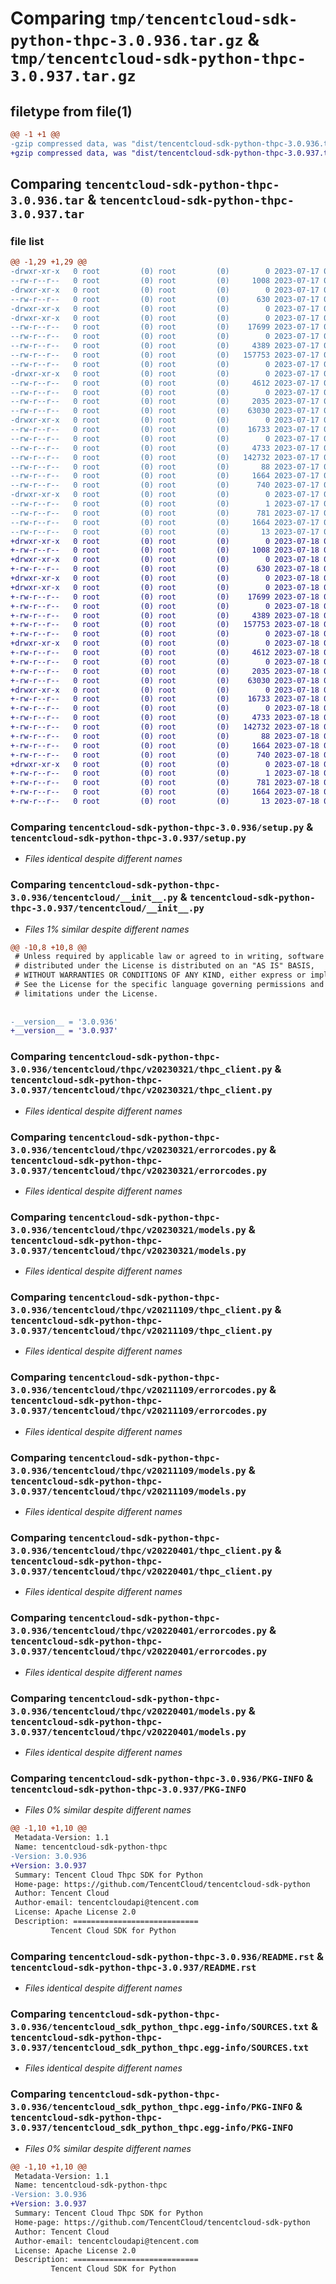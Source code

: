 # Comparing `tmp/tencentcloud-sdk-python-thpc-3.0.936.tar.gz` & `tmp/tencentcloud-sdk-python-thpc-3.0.937.tar.gz`

## filetype from file(1)

```diff
@@ -1 +1 @@
-gzip compressed data, was "dist/tencentcloud-sdk-python-thpc-3.0.936.tar", last modified: Mon Jul 17 00:37:09 2023, max compression
+gzip compressed data, was "dist/tencentcloud-sdk-python-thpc-3.0.937.tar", last modified: Tue Jul 18 00:32:40 2023, max compression
```

## Comparing `tencentcloud-sdk-python-thpc-3.0.936.tar` & `tencentcloud-sdk-python-thpc-3.0.937.tar`

### file list

```diff
@@ -1,29 +1,29 @@
-drwxr-xr-x   0 root         (0) root         (0)        0 2023-07-17 00:37:09.000000 tencentcloud-sdk-python-thpc-3.0.936/
--rw-r--r--   0 root         (0) root         (0)     1008 2023-07-17 00:37:09.000000 tencentcloud-sdk-python-thpc-3.0.936/setup.py
-drwxr-xr-x   0 root         (0) root         (0)        0 2023-07-17 00:37:09.000000 tencentcloud-sdk-python-thpc-3.0.936/tencentcloud/
--rw-r--r--   0 root         (0) root         (0)      630 2023-07-17 00:37:09.000000 tencentcloud-sdk-python-thpc-3.0.936/tencentcloud/__init__.py
-drwxr-xr-x   0 root         (0) root         (0)        0 2023-07-17 00:37:09.000000 tencentcloud-sdk-python-thpc-3.0.936/tencentcloud/thpc/
-drwxr-xr-x   0 root         (0) root         (0)        0 2023-07-17 00:37:09.000000 tencentcloud-sdk-python-thpc-3.0.936/tencentcloud/thpc/v20230321/
--rw-r--r--   0 root         (0) root         (0)    17699 2023-07-17 00:37:09.000000 tencentcloud-sdk-python-thpc-3.0.936/tencentcloud/thpc/v20230321/thpc_client.py
--rw-r--r--   0 root         (0) root         (0)        0 2023-07-17 00:37:09.000000 tencentcloud-sdk-python-thpc-3.0.936/tencentcloud/thpc/v20230321/__init__.py
--rw-r--r--   0 root         (0) root         (0)     4389 2023-07-17 00:37:09.000000 tencentcloud-sdk-python-thpc-3.0.936/tencentcloud/thpc/v20230321/errorcodes.py
--rw-r--r--   0 root         (0) root         (0)   157753 2023-07-17 00:37:09.000000 tencentcloud-sdk-python-thpc-3.0.936/tencentcloud/thpc/v20230321/models.py
--rw-r--r--   0 root         (0) root         (0)        0 2023-07-17 00:37:09.000000 tencentcloud-sdk-python-thpc-3.0.936/tencentcloud/thpc/__init__.py
-drwxr-xr-x   0 root         (0) root         (0)        0 2023-07-17 00:37:09.000000 tencentcloud-sdk-python-thpc-3.0.936/tencentcloud/thpc/v20211109/
--rw-r--r--   0 root         (0) root         (0)     4612 2023-07-17 00:37:09.000000 tencentcloud-sdk-python-thpc-3.0.936/tencentcloud/thpc/v20211109/thpc_client.py
--rw-r--r--   0 root         (0) root         (0)        0 2023-07-17 00:37:09.000000 tencentcloud-sdk-python-thpc-3.0.936/tencentcloud/thpc/v20211109/__init__.py
--rw-r--r--   0 root         (0) root         (0)     2035 2023-07-17 00:37:09.000000 tencentcloud-sdk-python-thpc-3.0.936/tencentcloud/thpc/v20211109/errorcodes.py
--rw-r--r--   0 root         (0) root         (0)    63030 2023-07-17 00:37:09.000000 tencentcloud-sdk-python-thpc-3.0.936/tencentcloud/thpc/v20211109/models.py
-drwxr-xr-x   0 root         (0) root         (0)        0 2023-07-17 00:37:09.000000 tencentcloud-sdk-python-thpc-3.0.936/tencentcloud/thpc/v20220401/
--rw-r--r--   0 root         (0) root         (0)    16733 2023-07-17 00:37:09.000000 tencentcloud-sdk-python-thpc-3.0.936/tencentcloud/thpc/v20220401/thpc_client.py
--rw-r--r--   0 root         (0) root         (0)        0 2023-07-17 00:37:09.000000 tencentcloud-sdk-python-thpc-3.0.936/tencentcloud/thpc/v20220401/__init__.py
--rw-r--r--   0 root         (0) root         (0)     4733 2023-07-17 00:37:09.000000 tencentcloud-sdk-python-thpc-3.0.936/tencentcloud/thpc/v20220401/errorcodes.py
--rw-r--r--   0 root         (0) root         (0)   142732 2023-07-17 00:37:09.000000 tencentcloud-sdk-python-thpc-3.0.936/tencentcloud/thpc/v20220401/models.py
--rw-r--r--   0 root         (0) root         (0)       88 2023-07-17 00:37:09.000000 tencentcloud-sdk-python-thpc-3.0.936/setup.cfg
--rw-r--r--   0 root         (0) root         (0)     1664 2023-07-17 00:37:09.000000 tencentcloud-sdk-python-thpc-3.0.936/PKG-INFO
--rw-r--r--   0 root         (0) root         (0)      740 2023-07-17 00:37:09.000000 tencentcloud-sdk-python-thpc-3.0.936/README.rst
-drwxr-xr-x   0 root         (0) root         (0)        0 2023-07-17 00:37:09.000000 tencentcloud-sdk-python-thpc-3.0.936/tencentcloud_sdk_python_thpc.egg-info/
--rw-r--r--   0 root         (0) root         (0)        1 2023-07-17 00:37:09.000000 tencentcloud-sdk-python-thpc-3.0.936/tencentcloud_sdk_python_thpc.egg-info/dependency_links.txt
--rw-r--r--   0 root         (0) root         (0)      781 2023-07-17 00:37:09.000000 tencentcloud-sdk-python-thpc-3.0.936/tencentcloud_sdk_python_thpc.egg-info/SOURCES.txt
--rw-r--r--   0 root         (0) root         (0)     1664 2023-07-17 00:37:09.000000 tencentcloud-sdk-python-thpc-3.0.936/tencentcloud_sdk_python_thpc.egg-info/PKG-INFO
--rw-r--r--   0 root         (0) root         (0)       13 2023-07-17 00:37:09.000000 tencentcloud-sdk-python-thpc-3.0.936/tencentcloud_sdk_python_thpc.egg-info/top_level.txt
+drwxr-xr-x   0 root         (0) root         (0)        0 2023-07-18 00:32:40.000000 tencentcloud-sdk-python-thpc-3.0.937/
+-rw-r--r--   0 root         (0) root         (0)     1008 2023-07-18 00:32:39.000000 tencentcloud-sdk-python-thpc-3.0.937/setup.py
+drwxr-xr-x   0 root         (0) root         (0)        0 2023-07-18 00:32:40.000000 tencentcloud-sdk-python-thpc-3.0.937/tencentcloud/
+-rw-r--r--   0 root         (0) root         (0)      630 2023-07-18 00:32:39.000000 tencentcloud-sdk-python-thpc-3.0.937/tencentcloud/__init__.py
+drwxr-xr-x   0 root         (0) root         (0)        0 2023-07-18 00:32:40.000000 tencentcloud-sdk-python-thpc-3.0.937/tencentcloud/thpc/
+drwxr-xr-x   0 root         (0) root         (0)        0 2023-07-18 00:32:40.000000 tencentcloud-sdk-python-thpc-3.0.937/tencentcloud/thpc/v20230321/
+-rw-r--r--   0 root         (0) root         (0)    17699 2023-07-18 00:32:39.000000 tencentcloud-sdk-python-thpc-3.0.937/tencentcloud/thpc/v20230321/thpc_client.py
+-rw-r--r--   0 root         (0) root         (0)        0 2023-07-18 00:32:39.000000 tencentcloud-sdk-python-thpc-3.0.937/tencentcloud/thpc/v20230321/__init__.py
+-rw-r--r--   0 root         (0) root         (0)     4389 2023-07-18 00:32:39.000000 tencentcloud-sdk-python-thpc-3.0.937/tencentcloud/thpc/v20230321/errorcodes.py
+-rw-r--r--   0 root         (0) root         (0)   157753 2023-07-18 00:32:39.000000 tencentcloud-sdk-python-thpc-3.0.937/tencentcloud/thpc/v20230321/models.py
+-rw-r--r--   0 root         (0) root         (0)        0 2023-07-18 00:32:39.000000 tencentcloud-sdk-python-thpc-3.0.937/tencentcloud/thpc/__init__.py
+drwxr-xr-x   0 root         (0) root         (0)        0 2023-07-18 00:32:40.000000 tencentcloud-sdk-python-thpc-3.0.937/tencentcloud/thpc/v20211109/
+-rw-r--r--   0 root         (0) root         (0)     4612 2023-07-18 00:32:39.000000 tencentcloud-sdk-python-thpc-3.0.937/tencentcloud/thpc/v20211109/thpc_client.py
+-rw-r--r--   0 root         (0) root         (0)        0 2023-07-18 00:32:39.000000 tencentcloud-sdk-python-thpc-3.0.937/tencentcloud/thpc/v20211109/__init__.py
+-rw-r--r--   0 root         (0) root         (0)     2035 2023-07-18 00:32:39.000000 tencentcloud-sdk-python-thpc-3.0.937/tencentcloud/thpc/v20211109/errorcodes.py
+-rw-r--r--   0 root         (0) root         (0)    63030 2023-07-18 00:32:39.000000 tencentcloud-sdk-python-thpc-3.0.937/tencentcloud/thpc/v20211109/models.py
+drwxr-xr-x   0 root         (0) root         (0)        0 2023-07-18 00:32:40.000000 tencentcloud-sdk-python-thpc-3.0.937/tencentcloud/thpc/v20220401/
+-rw-r--r--   0 root         (0) root         (0)    16733 2023-07-18 00:32:39.000000 tencentcloud-sdk-python-thpc-3.0.937/tencentcloud/thpc/v20220401/thpc_client.py
+-rw-r--r--   0 root         (0) root         (0)        0 2023-07-18 00:32:39.000000 tencentcloud-sdk-python-thpc-3.0.937/tencentcloud/thpc/v20220401/__init__.py
+-rw-r--r--   0 root         (0) root         (0)     4733 2023-07-18 00:32:39.000000 tencentcloud-sdk-python-thpc-3.0.937/tencentcloud/thpc/v20220401/errorcodes.py
+-rw-r--r--   0 root         (0) root         (0)   142732 2023-07-18 00:32:39.000000 tencentcloud-sdk-python-thpc-3.0.937/tencentcloud/thpc/v20220401/models.py
+-rw-r--r--   0 root         (0) root         (0)       88 2023-07-18 00:32:40.000000 tencentcloud-sdk-python-thpc-3.0.937/setup.cfg
+-rw-r--r--   0 root         (0) root         (0)     1664 2023-07-18 00:32:40.000000 tencentcloud-sdk-python-thpc-3.0.937/PKG-INFO
+-rw-r--r--   0 root         (0) root         (0)      740 2023-07-18 00:32:39.000000 tencentcloud-sdk-python-thpc-3.0.937/README.rst
+drwxr-xr-x   0 root         (0) root         (0)        0 2023-07-18 00:32:40.000000 tencentcloud-sdk-python-thpc-3.0.937/tencentcloud_sdk_python_thpc.egg-info/
+-rw-r--r--   0 root         (0) root         (0)        1 2023-07-18 00:32:40.000000 tencentcloud-sdk-python-thpc-3.0.937/tencentcloud_sdk_python_thpc.egg-info/dependency_links.txt
+-rw-r--r--   0 root         (0) root         (0)      781 2023-07-18 00:32:40.000000 tencentcloud-sdk-python-thpc-3.0.937/tencentcloud_sdk_python_thpc.egg-info/SOURCES.txt
+-rw-r--r--   0 root         (0) root         (0)     1664 2023-07-18 00:32:40.000000 tencentcloud-sdk-python-thpc-3.0.937/tencentcloud_sdk_python_thpc.egg-info/PKG-INFO
+-rw-r--r--   0 root         (0) root         (0)       13 2023-07-18 00:32:40.000000 tencentcloud-sdk-python-thpc-3.0.937/tencentcloud_sdk_python_thpc.egg-info/top_level.txt
```

### Comparing `tencentcloud-sdk-python-thpc-3.0.936/setup.py` & `tencentcloud-sdk-python-thpc-3.0.937/setup.py`

 * *Files identical despite different names*

### Comparing `tencentcloud-sdk-python-thpc-3.0.936/tencentcloud/__init__.py` & `tencentcloud-sdk-python-thpc-3.0.937/tencentcloud/__init__.py`

 * *Files 1% similar despite different names*

```diff
@@ -10,8 +10,8 @@
 # Unless required by applicable law or agreed to in writing, software
 # distributed under the License is distributed on an "AS IS" BASIS,
 # WITHOUT WARRANTIES OR CONDITIONS OF ANY KIND, either express or implied.
 # See the License for the specific language governing permissions and
 # limitations under the License.
 
 
-__version__ = '3.0.936'
+__version__ = '3.0.937'
```

### Comparing `tencentcloud-sdk-python-thpc-3.0.936/tencentcloud/thpc/v20230321/thpc_client.py` & `tencentcloud-sdk-python-thpc-3.0.937/tencentcloud/thpc/v20230321/thpc_client.py`

 * *Files identical despite different names*

### Comparing `tencentcloud-sdk-python-thpc-3.0.936/tencentcloud/thpc/v20230321/errorcodes.py` & `tencentcloud-sdk-python-thpc-3.0.937/tencentcloud/thpc/v20230321/errorcodes.py`

 * *Files identical despite different names*

### Comparing `tencentcloud-sdk-python-thpc-3.0.936/tencentcloud/thpc/v20230321/models.py` & `tencentcloud-sdk-python-thpc-3.0.937/tencentcloud/thpc/v20230321/models.py`

 * *Files identical despite different names*

### Comparing `tencentcloud-sdk-python-thpc-3.0.936/tencentcloud/thpc/v20211109/thpc_client.py` & `tencentcloud-sdk-python-thpc-3.0.937/tencentcloud/thpc/v20211109/thpc_client.py`

 * *Files identical despite different names*

### Comparing `tencentcloud-sdk-python-thpc-3.0.936/tencentcloud/thpc/v20211109/errorcodes.py` & `tencentcloud-sdk-python-thpc-3.0.937/tencentcloud/thpc/v20211109/errorcodes.py`

 * *Files identical despite different names*

### Comparing `tencentcloud-sdk-python-thpc-3.0.936/tencentcloud/thpc/v20211109/models.py` & `tencentcloud-sdk-python-thpc-3.0.937/tencentcloud/thpc/v20211109/models.py`

 * *Files identical despite different names*

### Comparing `tencentcloud-sdk-python-thpc-3.0.936/tencentcloud/thpc/v20220401/thpc_client.py` & `tencentcloud-sdk-python-thpc-3.0.937/tencentcloud/thpc/v20220401/thpc_client.py`

 * *Files identical despite different names*

### Comparing `tencentcloud-sdk-python-thpc-3.0.936/tencentcloud/thpc/v20220401/errorcodes.py` & `tencentcloud-sdk-python-thpc-3.0.937/tencentcloud/thpc/v20220401/errorcodes.py`

 * *Files identical despite different names*

### Comparing `tencentcloud-sdk-python-thpc-3.0.936/tencentcloud/thpc/v20220401/models.py` & `tencentcloud-sdk-python-thpc-3.0.937/tencentcloud/thpc/v20220401/models.py`

 * *Files identical despite different names*

### Comparing `tencentcloud-sdk-python-thpc-3.0.936/PKG-INFO` & `tencentcloud-sdk-python-thpc-3.0.937/PKG-INFO`

 * *Files 0% similar despite different names*

```diff
@@ -1,10 +1,10 @@
 Metadata-Version: 1.1
 Name: tencentcloud-sdk-python-thpc
-Version: 3.0.936
+Version: 3.0.937
 Summary: Tencent Cloud Thpc SDK for Python
 Home-page: https://github.com/TencentCloud/tencentcloud-sdk-python
 Author: Tencent Cloud
 Author-email: tencentcloudapi@tencent.com
 License: Apache License 2.0
 Description: ============================
         Tencent Cloud SDK for Python
```

### Comparing `tencentcloud-sdk-python-thpc-3.0.936/README.rst` & `tencentcloud-sdk-python-thpc-3.0.937/README.rst`

 * *Files identical despite different names*

### Comparing `tencentcloud-sdk-python-thpc-3.0.936/tencentcloud_sdk_python_thpc.egg-info/SOURCES.txt` & `tencentcloud-sdk-python-thpc-3.0.937/tencentcloud_sdk_python_thpc.egg-info/SOURCES.txt`

 * *Files identical despite different names*

### Comparing `tencentcloud-sdk-python-thpc-3.0.936/tencentcloud_sdk_python_thpc.egg-info/PKG-INFO` & `tencentcloud-sdk-python-thpc-3.0.937/tencentcloud_sdk_python_thpc.egg-info/PKG-INFO`

 * *Files 0% similar despite different names*

```diff
@@ -1,10 +1,10 @@
 Metadata-Version: 1.1
 Name: tencentcloud-sdk-python-thpc
-Version: 3.0.936
+Version: 3.0.937
 Summary: Tencent Cloud Thpc SDK for Python
 Home-page: https://github.com/TencentCloud/tencentcloud-sdk-python
 Author: Tencent Cloud
 Author-email: tencentcloudapi@tencent.com
 License: Apache License 2.0
 Description: ============================
         Tencent Cloud SDK for Python
```

